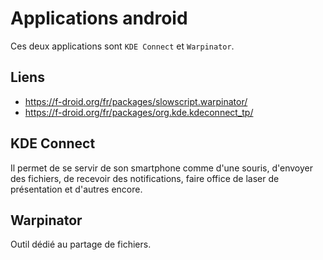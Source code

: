# Applications android

Ces deux applications sont `KDE Connect` et `Warpinator`.

## Liens

- <https://f-droid.org/fr/packages/slowscript.warpinator/>
- <https://f-droid.org/fr/packages/org.kde.kdeconnect_tp/>

## KDE Connect

Il permet de se servir de son smartphone comme d'une souris, d'envoyer des fichiers, de recevoir des notifications, faire office de laser de présentation et d'autres encore.

## Warpinator

Outil dédié au partage de fichiers.
